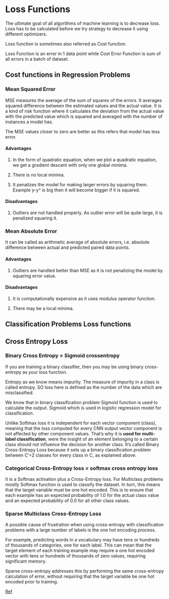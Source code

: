 
# Loss Functions

The ultimate goal of all algorithms of machine learning is to decrease loss. Loss has to be calculated before we try strategy to decrease it using different optimizers.

Loss function is sometimes also referred as Cost function.

Loss Function is an error in 1 data point while Cost Error Function is sum of all errors in a batch of dataset.


## Cost functions in Regression Problems

### Mean Squared Error

MSE measures the average of the sum of squares of the errors. It averages squared difference between the estimated values and the actual value. It is a kind of risk function where it calculates the deviation from the actual value with the predicted value which is squared and averaged with the number of instances a model has.

The MSE values closer to zero are better as this refers that model has less error.

#### Advantages

1. In the form of quadratic equation, when we plot a quadratic equation, we get a gradient descent with only one global minima.

2. There is no local minima.

3. It penalizes the model for making larger errors by squaring them. Example y-y^ is big then it will become bigger if it is squared.

#### Disadvantages

1. Outliers are not handled properly. As outlier error will be quite large, it is penalized squaring it.

### Mean Absolute Error

It can be called as arithmetic average of absolute errors, i.e. absolute difference between actual and predicted paired data points.

#### Advantages

1. Outliers are handled better than MSE as it is not penalizing the model by squaring error value.

#### Disadvantages

1. It is computationally expensive as it uses modulus operator function.

2. There may be a local minima.


## Classification Problems Loss functions

## Cross Entropy Loss

### Binary Cross Entropy = Sigmoid crossentropy

If you are training a binary classifier, then you may be using binary cross-entropy as your loss function.

Entropy as we know means impurity. The measure of impurity in a class is called entropy. SO loss here is defined as the number of the data which are misclassified.

We know that in binary classification problem Sigmoid function is used to calculate the output. Sigmoid which is used in logistic regression model for classification.

Unlike Softmax loss it is independent for each vector component (class), meaning that the loss computed for every CNN output vector component is not affected by other component values. That’s why it is **used for multi-label classification**, were the insight of an element belonging to a certain class should not influence the decision for another class. It’s called Binary Cross-Entropy Loss because it sets up a binary classification problem between C′=2 classes for every class in C, as explained above. 


### Categorical Cross-Entropy loss = softmax cross entropy loss

It is a Softmax activation plus a Cross-Entropy loss.
For Multiclass problems mostly Softmax function is used to classify the dataset. In turn, this means that the target variable must be one hot encoded.
This is to ensure that each example has an expected probability of 1.0 for the actual class value and an expected probability of 0.0 for all other class values.

### Sparse Multiclass Cross-Entropy Loss

A possible cause of frustration when using cross-entropy with classification problems with a large number of labels is the one hot encoding process.

For example, predicting words in a vocabulary may have tens or hundreds of thousands of categories, one for each label. This can mean that the target element of each training example may require a one hot encoded vector with tens or hundreds of thousands of zero values, requiring significant memory.

Sparse cross-entropy addresses this by performing the same cross-entropy calculation of error, without requiring that the target variable be one hot encoded prior to training.

[Ref](https://towardsdatascience.com/loss-functions-when-to-use-which-one-718ebad36e0)
